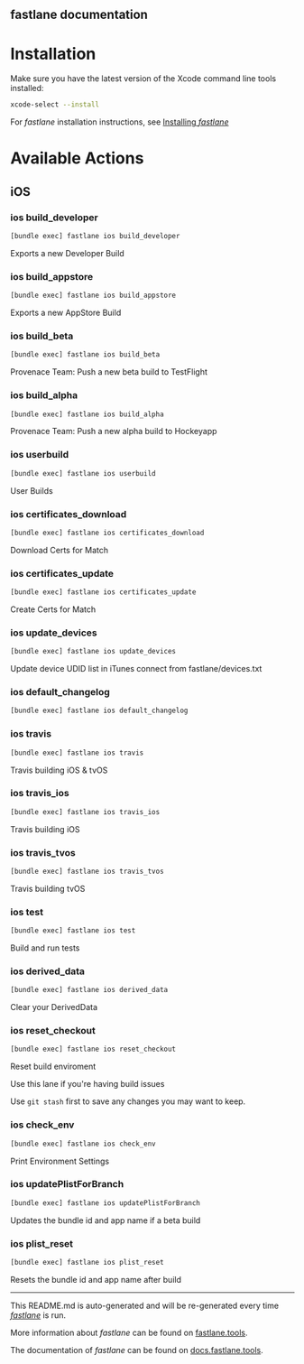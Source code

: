 fastlane documentation
----

# Installation

Make sure you have the latest version of the Xcode command line tools installed:

```sh
xcode-select --install
```

For _fastlane_ installation instructions, see [Installing _fastlane_](https://docs.fastlane.tools/#installing-fastlane)

# Available Actions

## iOS

### ios build_developer

```sh
[bundle exec] fastlane ios build_developer
```

Exports a new Developer Build

### ios build_appstore

```sh
[bundle exec] fastlane ios build_appstore
```

Exports a new AppStore Build

### ios build_beta

```sh
[bundle exec] fastlane ios build_beta
```

Provenace Team: Push a new beta build to TestFlight

### ios build_alpha

```sh
[bundle exec] fastlane ios build_alpha
```

Provenace Team: Push a new alpha build to Hockeyapp

### ios userbuild

```sh
[bundle exec] fastlane ios userbuild
```

User Builds

### ios certificates_download

```sh
[bundle exec] fastlane ios certificates_download
```

Download Certs for Match

### ios certificates_update

```sh
[bundle exec] fastlane ios certificates_update
```

Create Certs for Match

### ios update_devices

```sh
[bundle exec] fastlane ios update_devices
```

Update device UDID list in iTunes connect from fastlane/devices.txt

### ios default_changelog

```sh
[bundle exec] fastlane ios default_changelog
```



### ios travis

```sh
[bundle exec] fastlane ios travis
```

Travis building iOS & tvOS

### ios travis_ios

```sh
[bundle exec] fastlane ios travis_ios
```

Travis building iOS

### ios travis_tvos

```sh
[bundle exec] fastlane ios travis_tvos
```

Travis building tvOS

### ios test

```sh
[bundle exec] fastlane ios test
```

Build and run tests

### ios derived_data

```sh
[bundle exec] fastlane ios derived_data
```

Clear your DerivedData

### ios reset_checkout

```sh
[bundle exec] fastlane ios reset_checkout
```

Reset build enviroment

Use this lane if you're having build issues

Use `git stash` first to save any changes you may want to keep.

### ios check_env

```sh
[bundle exec] fastlane ios check_env
```

Print Environment Settings

### ios updatePlistForBranch

```sh
[bundle exec] fastlane ios updatePlistForBranch
```

Updates the bundle id and app name if a beta build

### ios plist_reset

```sh
[bundle exec] fastlane ios plist_reset
```

Resets the bundle id and app name after build

----

This README.md is auto-generated and will be re-generated every time [_fastlane_](https://fastlane.tools) is run.

More information about _fastlane_ can be found on [fastlane.tools](https://fastlane.tools).

The documentation of _fastlane_ can be found on [docs.fastlane.tools](https://docs.fastlane.tools).
